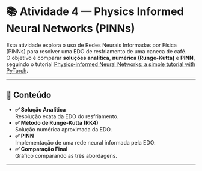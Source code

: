 # 📚 Atividade 4 — Physics Informed Neural Networks (PINNs)

Esta atividade explora o uso de Redes Neurais Informadas por Física (PINNs) para resolver uma EDO de resfriamento de uma caneca de café.  
O objetivo é comparar **soluções analítica**, **numérica (Runge-Kutta)** e **PINN**, seguindo o tutorial [Physics-informed Neural Networks: a simple tutorial with PyTorch](https://medium.com/@theo.wolf/physics-informed-neural-networks-a-simple-tutorial-with-pytorch-f28a890b874a).

---

## 📌 **Conteúdo**

- **✅ Solução Analítica**  
  Resolução exata da EDO do resfriamento.
- **✅ Método de Runge-Kutta (RK4)**  
  Solução numérica aproximada da EDO.
- **✅ PINN**  
  Implementação de uma rede neural informada pela EDO.
- **✅ Comparação Final**  
  Gráfico comparando as três abordagens.

---


